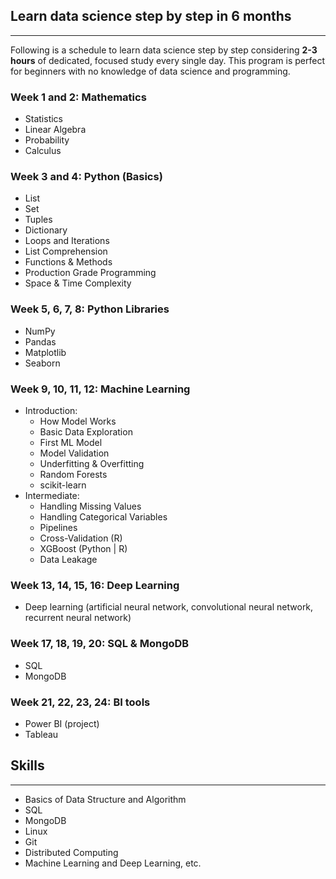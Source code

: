 
## Learn data science step by step in 6 months
----------------------------------------------

Following is a schedule to learn data science step by step considering **2-3 hours** of dedicated, focused study every single day. This program is perfect for beginners with no knowledge of data science and programming.

### Week 1 and 2: Mathematics 

* Statistics
* Linear Algebra
* Probability
* Calculus
	

### Week 3 and 4: Python (Basics)

* List
* Set
* Tuples
* Dictionary
* Loops and Iterations
* List Comprehension
* Functions & Methods
* Production Grade Programming
* Space & Time Complexity
  
### Week 5, 6, 7, 8: Python Libraries  

* NumPy 
* Pandas
* Matplotlib
* Seaborn

### Week 9, 10, 11, 12: Machine Learning

* Introduction:
	- How Model Works
  - Basic Data Exploration
  - First ML Model
  - Model Validation
  - Underfitting & Overfitting
  - Random Forests
  - scikit-learn
* Intermediate:
  - Handling Missing Values
  - Handling Categorical Variables
  - Pipelines
  - Cross-Validation (R)
  - XGBoost (Python | R)
  - Data Leakage

### Week 13, 14, 15, 16: Deep Learning

* Deep learning	 (artificial neural network, convolutional neural network, recurrent neural network) 
  
### Week 17, 18, 19, 20: SQL & MongoDB

* SQL  
* MongoDB 
  
### Week 21, 22, 23, 24: BI tools

* Power BI (project)
* Tableau

  
## Skills
---------------
* Basics of Data Structure and Algorithm
* SQL
* MongoDB
* Linux
* Git
* Distributed Computing
* Machine Learning and Deep Learning, etc.

